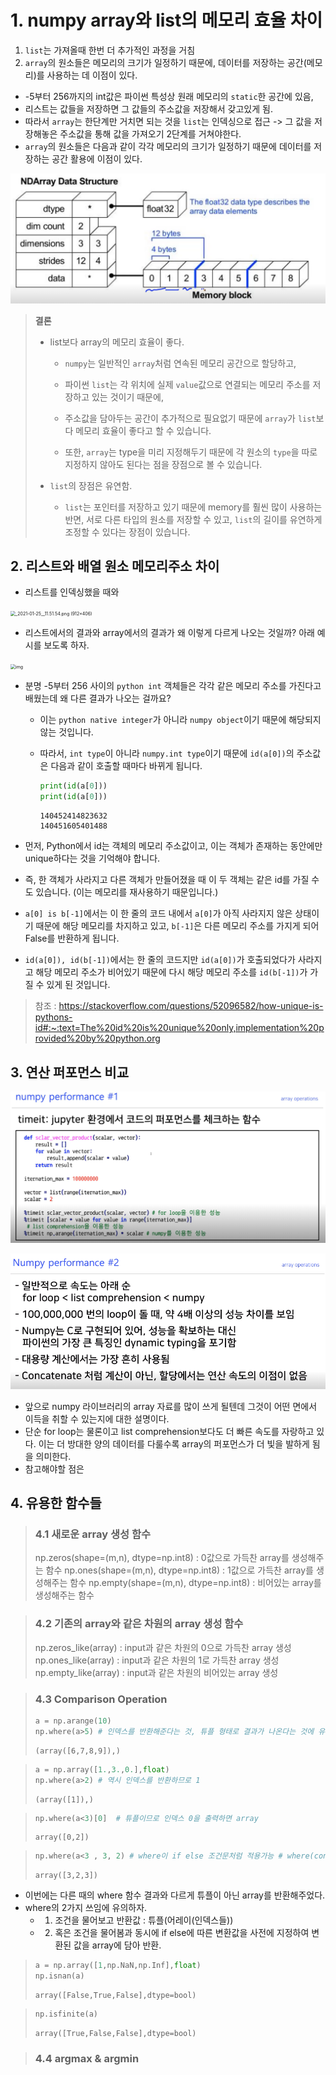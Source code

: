 # 1. numpy array와 list의 메모리 효율 차이



1. `list`는 가져올때 한번 더 추가적인 과정을 거침
2. `array`의 원소들은 메모리의 크기가 일정하기 때문에, 데이터를 저장하는 공간(메모리)를 사용하는 데 이점이 있다.



-  -5부터 256까지의 int값은 파이썬 특성상 원래 메모리의 `static`한 공간에 있음,
-  리스트는 값들을 저장하면 그 값들의 주소값을 저장해서 갖고있게 됨.
- 따라서 `array`는 한단계만 거치면 되는 것을 `list`는 인덱싱으로 접근 -> 그 값을 저장해놓은 주소값을 통해 값을 가져오기 2단계를 거쳐야한다.
-  `array`의 원소들은 다음과 같이 각각 메모리의 크기가 일정하기 때문에 데이터를 저장하는 공간 활용에 이점이 있다.



![image-20210130080222377](NumpyArray_vs_List.assets/image-20210130080222377.png)








> **결론**
>
> - list보다 array의 메모리 효율이 좋다.
>
>   - `numpy`는 일반적인 `array`처럼 연속된 메모리 공간으로 할당하고,
>
>   - 파이썬 `list`는 각 위치에 실제 `value`값으로 연결되는 메모리 주소를 저장하고 있는 것이기 때문에,
>
>   - 주소값을 담아두는 공간이 추가적으로 필요없기 때문에 `array`가 `list`보다 메모리 효율이 좋다고 할 수 있습니다.
>   - 또한, `array`는 type을 미리 지정해두기 때문에 각 원소의 `type`을 따로 지정하지 않아도 된다는 점을 장점으로 볼 수 있습니다.
>
> 
>
> - `list`의 장점은 유연함.
>   - `list`는 포인터를 저장하고 있기 때문에 memory를 훨씬 많이 사용하는 반면, 서로 다른 타입의 원소를 저장할 수 있고, `list`의 길이를 유연하게 조정할 수 있다는 장점이 있습니다.





## 2. 리스트와 배열 원소 메모리주소 차이



- 리스트를 인덱싱했을 때와 

<img src="https://cphinf.pstatic.net/mooc/20210125_93/1611543130293nDble_PNG/_2021-01-25__11.51.54.png" alt="_2021-01-25__11.51.54.png (912×406)" style="zoom: 50%;" />



- 리스트에서의 결과와 array에서의 결과가 왜 이렇게 다르게 나오는 것일까? 아래 예시를 보도록 하자.



<img src="https://cphinf.pstatic.net/mooc/20210126_93/16116214840599uvUE_PNG/%2C_2021-01-26_09-32-37.png" alt="img" style="zoom:50%;" />

- 분명 -5부터 256 사이의 `python int` 객체들은 각각 같은 메모리 주소를 가진다고 배웠는데 왜 다른 결과가 나오는 걸까요?

  - 이는 `python native integer`가 아니라 `numpy object`이기 때문에 해당되지 않는 것입니다.

  - 따라서, `int type`이 아니라 `numpy.int type`이기 때문에 `id(a[0])`의 주소값은 다음과 같이 호출할 때마다 바뀌게 됩니다.

    ```python
    print(id(a[0]))
    print(id(a[0]))
    ```

    ```
    140452414823632
    140451605401488
    ```

    

- 먼저, Python에서 id는 객체의 메모리 주소값이고, 이는 객체가 존재하는 동안에만 unique하다는 것을 기억해야 합니다.
- 즉, 한 객체가 사라지고 다른 객체가 만들어졌을 때 이 두 객체는 같은 id를 가질 수도 있습니다. (이는 메모리를 재사용하기 때문입니다.)



- `a[0] is b[-1]`에서는 이 한 줄의 코드 내에서 `a[0]`가 아직 사라지지 않은 상태이기 때문에 해당 메모리를 차지하고 있고, `b[-1]`은 다른 메모리 주소를 가지게 되어 False를 반환하게 됩니다.
- `id(a[0]), id(b[-1])`에서는 한 줄의 코드지만 `id(a[0])`가 호출되었다가 사라지고 해당 메모리 주소가 비어있기 때문에 다시 해당 메모리 주소를 `id(b[-1])`가 가질 수 있게 된 것입니다.



> 참조 : https://stackoverflow.com/questions/52096582/how-unique-is-pythons-id#:~:text=The%20id%20is%20unique%20only,implementation%20provided%20by%20python.org





## 3. 연산 퍼포먼스 비교

![image-20210130074102257](NumpyArray_vs_List.assets/image-20210130074102257.png)



![image-20210130071416852](NumpyArray_vs_List.assets/image-20210130071416852.png)

- 앞으로 numpy 라이브러리의 array 자료를 많이 쓰게 될텐데 그것이 어떤 면에서 이득을 취할 수 있는지에 대한 설명이다.
- 단순 for loop는 물론이고 list comprehension보다도 더 빠른 속도를 자랑하고 있다. 이는 더 방대한 양의 데이터를 다룰수록 array의 퍼포먼스가 더 빛을 발하게 됨을 의미한다.
- 참고해야할 점은 



## 4. 유용한 함수들
> ### 4.1 새로운 array 생성 함수 
> np.zeros(shape=(m,n), dtype=np.int8) : 0값으로 가득찬 array를 생성해주는 함수
> np.ones(shape=(m,n), dtype=np.int8) : 1값으로 가득찬 array를 생성해주는 함수
> np.empty(shape=(m,n), dtype=np.int8) : 비어있는 array를 생성해주는 함수



> ### 4.2 기존의 array와 같은 차원의 array 생성 함수
> np.zeros_like(array) : input과 같은 차원의 0으로 가득찬 array 생성
> np.ones_like(array) : input과 같은 차원의 1로 가득찬 array 생성
> np.empty_like(array) : input과 같은 차원의 비어있는 array 생성



> ### 4.3 Comparison Operation
>
> ```python
> a = np.arange(10)
> np.where(a>5) # 인덱스를 반환해준다는 것, 튜플 형태로 결과가 나온다는 것에 유의
> ```
>
> ```
> (array([6,7,8,9]),) 
> ```



> ```python
> a = np.array([1.,3.,0.],float)
> np.where(a>2) # 역시 인덱스를 반환하므로 1
> ```
>
> ```
> (array([1]),)
> ```



> ```python
> np.where(a<3)[0]  # 튜플이므로 인덱스 0을 출력하면 array
> ```
>
> ```
> array([0,2])
> ```



> ```python
> np.where(a<3 , 3, 2) # where이 if else 조건문처럼 적용가능 # where(condition, if반환값, else반환값)
> ```
>
> ```
> array([3,2,3])
> ```

- 이번에는 다른 때의 where 함수 결과와 다르게 튜플이 아닌 array를 반환해주었다.
- where의 2가지 쓰임에 유의하자.
  - 1. 조건을 물어보고 반환값 : 튜플(어레이(인덱스들))
  - 2. 혹은 조건을 물어봄과 동시에 if else에 따른 변환값을 사전에 지정하여 변환된 값을 array에 담아 반환.



> ```python
> a = np.array([1,np.NaN,np.Inf],float)
> np.isnan(a)
> ```
>
> ```
> array([False,True,False],dtype=bool)
> ```



> ```python
> np.isfinite(a)
> ```
>
> ```
> array([True,False,False],dtype=bool)
> ```





> ### 4.4 argmax & argmin